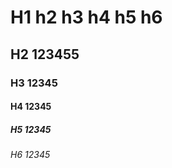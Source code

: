 # H1 h2 h3 h4 h5 h6 # 
## H2 123455 ##
### H3 12345 ####
#### H4 12345 ####
##### H5 12345 #####
###### H6 12345 ######

